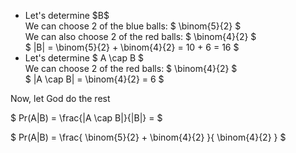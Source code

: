 <ul>
    <li> Let's determine $B$ <br/> 
    We can choose 2 of the blue balls: $ \binom{5}{2} $ <br/> 
    We can also choose 2 of the red balls: $ \binom{4}{2} $ <br/> 
    $ |B| = \binom{5}{2} + \binom{4}{2} = 10 + 6 = 16 $
    <li> Let's determine $ A \cap B $ <br/> 
    We can choose 2 of the red balls: $ \binom{4}{2} $ <br/> 
    $ |A \cap B| = \binom{4}{2} = 6 $
</ul>

Now, let God do the rest

$ Pr(A|B) = \frac{|A \cap B|}{|B|} = $

$ Pr(A|B) = \frac{ \binom{5}{2} + \binom{4}{2} }{ \binom{4}{2} } $

